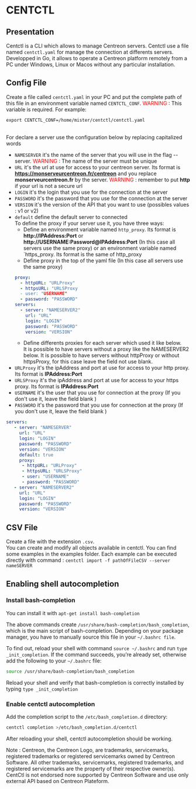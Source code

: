# CENTCTL

## Presentation
Centctl is a CLI which allows to manage Centreon servers. Centctl use a file named `centctl.yaml` for manage the connection at differents servers. </br>
Developped in Go, it allows to operate a Centreon platform remotely from a PC under Windows, Linux or Macos without any particular installation.

## Config File
Create a file called `centctl.yaml` in your PC and put the complete path of this file in an environment variable named `CENTCTL_CONF`.<span style="color: #FF0000"> WARNING </span> : This variable is required. For example:

`export CENTCTL_CONF=/home/mister/centctl/centctl.yaml`

<br/>For declare a server use the configuration below by replacing capitalized words

* `NAMESERVER` it's the name of the server that you will use in the flag --server. <span style="color: #FF0000"> WARNING </span> : The name of the server must be unique
* `URL` it's the url at use for access to your centreon server. Its format is **https://monserveurcentreon.fr/centreon** and you replace **monserveurcentreon.fr** by the server. <span style="color: #FF0000"> WARNING </span> : remember to put **http** if your url is not a secure url
* `LOGIN` it's the login that you use for the connection at the server
* `PASSWORD` it's the password that you use for the connection at the server
* `VERSION` it's the version of the API that you want to use (possibles values : v1 or v2)
* `default` define the default server to connected 
</br>To define the proxy if your server use it, you have three ways:
  - Define an environment variable named `http_proxy`. Its format is **http://IPAddress:Port** or **http://USERNAME:Password@IPAddress:Port** (In this case all servers use the same proxy) or an environment variable named `https_proxy. Its format is the same of http_proxy
  - Define proxy in the top of the yaml file (In this case all servers use the same proxy)
  ```yaml
  proxy:
    - httpURL: "URLProxy"
    - httpsURL: "URLSProxy
    - user: "USERNAME"
    - password: "PASSWORD" 
  servers:
    - server: "NAMESERVER2"
      url: "URL" 
      login: "LOGIN"
      password: "PASSWORD"
      version: "VERSION"
  ``` 
  - Define differents proxies for each server which used it like below.
</br>It is possible to have servers without a proxy like the NAMESERVER2 below. It is possible to have servers without httpProxy or without httpsProxy, for this case leave the field not use blank.
* `URLProxy` it's the ipAddress and port at use for access to your http proxy. Its format is **IPAddress:Port**
* `URLSProxy` it's the ipAddress and port at use for access to your https proxy. Its format is **IPAddress:Port**
* `USERNAME` it's the user that you use for connection at the proxy (If you don't use it, leave the field blank )
* `PASSWORD` it's the password that you use for connection at the proxy (If you don't use it, leave the field blank )

```yaml
servers:
   - server: "NAMESERVER"
     url: "URL" 
     login: "LOGIN"
     password: "PASSWORD"
     version: "VERSION"
     default: true
     proxy:
      - httpURL: "URLProxy"
      - httpsURL: "URLSProxy"
      - user: "USERNAME"
      - password: "PASSWORD" 
   - server: "NAMESERVER2"
     url: "URL" 
     login: "LOGIN"
     password: "PASSWORD"
     version: "VERSION"

```

## CSV File
Create a file with the extension `.csv`.
<br/>You can create and modify all objects available in centctl. You can find some examples in the examples folder.
Each example can be executed directly with command : `centctl import -f pathOfFileCSV --server nameSERVER`

## Enabling shell autocompletion
### Install bash-completion
You can install it with `apt-get install bash-completion`

The above commands create `/usr/share/bash-completion/bash_completion`, which is the main script of bash-completion. Depending on your package manager, you have to manually source this file in your `~/.bashrc file`.

To find out, reload your shell with command `source ~/.bashrc` and run `type _init_completion`. If the command succeeds, you’re already set, otherwise add the following to your `~/.bashrc` file:

```sh
source /usr/share/bash-completion/bash_completion
```

Reload your shell and verify that bash-completion is correctly installed by typing `type _init_completion`

### Enable centctl autocompletion
Add the completion script to the `/etc/bash_completion.d` directory:

```sh
centctl completion >/etc/bash_completion.d/centctl
``` 

After reloading your shell, centctl autocompletion should be working.

Note :
Centreon, the Centreon Logo, are trademarks, servicemarks, registered trademarks or registered servicemarks owned by Centreon Software. All other trademarks, servicemarks, registered trademarks, and registered servicemarks are the property of their respective owner(s). CentCtl is not endorsed nore supported by Centreon Software and use only external API based on Centreon Plateform. 
